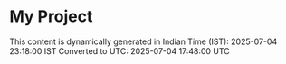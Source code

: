# My Project

This content is dynamically generated in Indian Time (IST): 2025-07-04 23:18:00 IST
Converted to UTC: 2025-07-04 17:48:00 UTC
